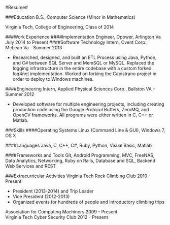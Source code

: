 #Resume#

###Education
B.S., Computer Science (Minor in Mathematics)

Virginia Tech, College of Engineering, Class of 2014

###Work Experience
####Implementation Engineer, Opower, Arlington Va July 2014 to Present
####Software Technology Intern, Cvent Corp., McLean Va - Summer 2013
- Researched, designed, and built an ETL Process using Java, Python, and C# between SQL Server and MemSQL or MySQL. Replaced the logging infrastructure in the entire codebase with a custom forked log4net implementation. Worked on forking the Capistrano project in order to deploy to Windows machines.

####Engineering Intern, Applied Physical Sciences Corp., Ballston VA - Summer 2012 
- Developed software for multiple engineering projects, including creating production code
using the Google Protocol Buffers, ZeroMQ, and OpenCV frameworks. All programs were either written in C, C++ or Matlab.

###Skills
####Operating Systems
Linux (Command Line & GUI), Windows 7, OS X

####Languages
Java, C, C++, C#, Ruby, Python, Visual Basic, Matlab

####Frameworks and Tools
Git, Android Programming, MVC, FreeNAS, Data Analytics, Networking, Ruby on Rails, Database and SQL, Backend Web Services and REST

###Extracurricular Activities
Virginia Tech Rock Climbing Club 2010 - Present

- President (2013-2014) and Trip Leader
- Vice President (2012-2013)
- Organized events for hundreds of people and introductory climbing trips

Association for Computing Machinery 2009 - Present  
Virginia Tech Cyber Security Club 2012 - Present
